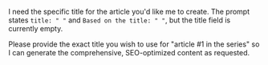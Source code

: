 I need the specific title for the article you'd like me to create. The prompt states `title: " "` and `Based on the title: " "`, but the title field is currently empty.

Please provide the exact title you wish to use for "article #1 in the series" so I can generate the comprehensive, SEO-optimized content as requested.